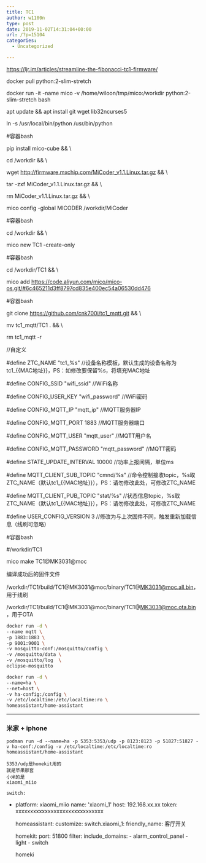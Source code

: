 ```yaml
---
title: TC1
author: w1100n
type: post
date: 2019-11-02T14:31:04+00:00
url: /?p=15104
categories:
  - Uncategorized

---
```

https://ljr.im/articles/streamline-the-fibonacci-tc1-firmware/

docker pull python:2-slim-stretch

docker run -it -name mico -v /home/wiloon/tmp/mico:/workdir python:2-slim-stretch bash

apt update && apt install git wget lib32ncurses5

ln -s /usr/local/bin/python /usr/bin/python

#容器bash
  
pip install mico-cube && \
  
cd /workdir && \
  
wget http://firmware.mxchip.com/MiCoder_v1.1.Linux.tar.gz && \
  
tar -zxf MiCoder_v1.1.Linux.tar.gz && \
  
rm MiCoder_v1.1.Linux.tar.gz && \
  
mico config -global MICODER /workdir/MiCoder

#容器bash
  
cd /workdir && \
  
mico new TC1 -create-only

#容器bash
  
cd /workdir/TC1 && \
  
mico add https://code.aliyun.com/mico/mico-os.git/#6c465211d3ff8797cd835e400ec54a06530dd476

#容器bash
  
git clone https://github.com/cnk700i/tc1_mqtt.git && \
  
mv tc1_mqtt/TC1 . && \
  
rm tc1_mqtt -r

//自定义
  
#define ZTC\_NAME "tc1\_%s" //设备名称模板，默认生成的设备名称为tc1_{{MAC地址}}，PS：如修改要保留%s，将填充MAC地址
  
#define CONFIG\_SSID "wifi\_ssid" //WiFi名称
  
#define CONFIG\_USER\_KEY "wifi_password" //WiFi密码
  
#define CONFIG\_MQTT\_IP "mqtt_ip" //MQTT服务器IP
  
#define CONFIG\_MQTT\_PORT 1883 //MQTT服务器端口
  
#define CONFIG\_MQTT\_USER "mqtt_user" //MQTT用户名
  
#define CONFIG\_MQTT\_PASSWORD "mqtt_password" //MQTT密码
  
#define STATE\_UPDATE\_INTERVAL 10000 //功率上报间隔，单位ms
  
#define MQTT\_CLIENT\_SUB\_TOPIC "cmnd/%s" //命令控制接收topic，%s取ZTC\_NAME（默认tc1\_{{MAC地址}}），PS：请勿修改此处，可修改ZTC\_NAME
  
#define MQTT\_CLIENT\_PUB\_TOPIC "stat/%s" //状态信息topic，%s取ZTC\_NAME（默认tc1\_{{MAC地址}}），PS：请勿修改此处，可修改ZTC\_NAME
  
#define USER\_CONFIG\_VERSION 3 //修改为与上次固件不同，触发重新加载信息（线刷可忽略）

#容器bash
  
#/workdir/TC1
  
mico make TC1@MK3031@moc

编译成功后的固件文件
  
/workdir/TC1/build/TC1@MK3031@moc/binary/TC1@MK3031@moc.all.bin，用于线刷
  
/workdir/TC1/build/TC1@MK3031@moc/binary/TC1@MK3031@moc.ota.bin，用于OTA

```bash
docker run -d \
--name mqtt \
-p 1883:1883 \
-p 9001:9001 \
-v mosquitto-conf:/mosquitto/config \
-v /mosquitto/data \
-v /mosquitto/log  \
eclipse-mosquitto
```

```bash
docker run -d \
--name=ha \
--net=host \
-v ha-config:/config \
-v /etc/localtime:/etc/localtime:ro \
homeassistant/home-assistant
```

---

### 米家 + iphone
    podman run -d --name=ha -p 5353:5353/udp -p 8123:8123 -p 51827:51827 -v ha-conf:/config -v /etc/localtime:/etc/localtime:ro homeassistant/home-assistant

    5353/udp是homekit用的
    就是苹果那套
    小米的是
    xiaomi_miio

    switch:
  - platform: xiaomi_miio
    name: 'xiaomi_1'
    host: 192.168.xx.xx
    token: xxxxxxxxxxxxxxxxxxxxxxxxxxxxxx
    
    homeassistant:
      customize:
        switch.xiaomi_1:
          friendly_name: 客厅开关
    
    homekit:
    port: 51800
    filter:
        include_domains:
            - alarm_control_panel
            - light
            - switch



    homeki 
    



